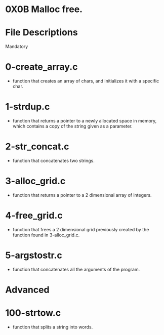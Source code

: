 # 0X0B Malloc free.

# File Descriptions
  Mandatory
# 0-create_array.c 
- function that creates an array of chars, and initializes it with a specific char.

# 1-strdup.c 
- function that returns a pointer to a newly allocated space in memory, which contains a copy of the string given as a parameter.

# 2-str_concat.c 
- function that concatenates two strings.

# 3-alloc_grid.c
- function that returns a pointer to a 2 dimensional array of integers.

# 4-free_grid.c
- function that frees a 2 dimensional grid previously created by the function found in 3-alloc_grid.c.

# 5-argstostr.c 
- function that concatenates all the arguments of the program.

# Advanced
# 100-strtow.c
- function that splits a string into words.
